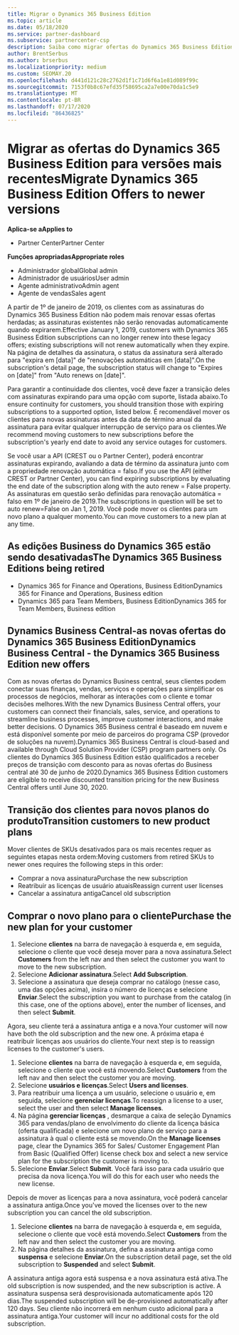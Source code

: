 ```yaml
---
title: Migrar o Dynamics 365 Business Edition
ms.topic: article
ms.date: 05/18/2020
ms.service: partner-dashboard
ms.subservice: partnercenter-csp
description: Saiba como migrar ofertas do Dynamics 365 Business Edition qualificadas para versões mais recentes antes que elas expirem.
author: BrentSerbus
ms.author: brserbus
ms.localizationpriority: medium
ms.custom: SEOMAY.20
ms.openlocfilehash: d441d121c28c2762d1f1c71d6f6a1e81d089f99c
ms.sourcegitcommit: 7153f0b8c67efd35f58695ca2a7e00e70da1c5e9
ms.translationtype: MT
ms.contentlocale: pt-BR
ms.lasthandoff: 07/17/2020
ms.locfileid: "86436825"
---
```

# <a name="migrate-dynamics-365-business-edition-offers-to-newer-versions"></a><span data-ttu-id="17969-103">Migrar as ofertas do Dynamics 365 Business Edition para versões mais recentes</span><span class="sxs-lookup"><span data-stu-id="17969-103">Migrate Dynamics 365 Business Edition Offers to newer versions</span></span>

<span data-ttu-id="17969-104">**Aplica-se a**</span><span class="sxs-lookup"><span data-stu-id="17969-104">**Applies to**</span></span>

- <span data-ttu-id="17969-105">Partner Center</span><span class="sxs-lookup"><span data-stu-id="17969-105">Partner Center</span></span>

<span data-ttu-id="17969-106">**Funções apropriadas**</span><span class="sxs-lookup"><span data-stu-id="17969-106">**Appropriate roles**</span></span>
- <span data-ttu-id="17969-107">Administrador global</span><span class="sxs-lookup"><span data-stu-id="17969-107">Global admin</span></span>
- <span data-ttu-id="17969-108">Administrador de usuários</span><span class="sxs-lookup"><span data-stu-id="17969-108">User admin</span></span>
- <span data-ttu-id="17969-109">Agente administrativo</span><span class="sxs-lookup"><span data-stu-id="17969-109">Admin agent</span></span>
- <span data-ttu-id="17969-110">Agente de vendas</span><span class="sxs-lookup"><span data-stu-id="17969-110">Sales agent</span></span>

<span data-ttu-id="17969-111">A partir de 1º de janeiro de 2019, os clientes com as assinaturas do Dynamics 365 Business Edition não podem mais renovar essas ofertas herdadas; as assinaturas existentes não serão renovadas automaticamente quando expirarem.</span><span class="sxs-lookup"><span data-stu-id="17969-111">Effective January 1, 2019, customers with Dynamics 365 Business Edition subscriptions can no longer renew into these legacy offers; existing subscriptions will not renew automatically when they expire.</span></span> <span data-ttu-id="17969-112">Na página de detalhes da assinatura, o status da assinatura será alterado para "expira em [data]" de "renovações automáticas em [data]".</span><span class="sxs-lookup"><span data-stu-id="17969-112">On the subscription's detail page, the subscription status will change to "Expires on [date]" from "Auto renews on [date]".</span></span>

<span data-ttu-id="17969-113">Para garantir a continuidade dos clientes, você deve fazer a transição deles com assinaturas expirando para uma opção com suporte, listada abaixo.</span><span class="sxs-lookup"><span data-stu-id="17969-113">To ensure continuity for customers, you should transition those with expiring subscriptions to a supported option, listed below.</span></span> <span data-ttu-id="17969-114">É recomendável mover os clientes para novas assinaturas antes da data de término anual da assinatura para evitar qualquer interrupção de serviço para os clientes.</span><span class="sxs-lookup"><span data-stu-id="17969-114">We recommend moving customers to new subscriptions before the subscription's yearly end date to avoid any service outages for customers.</span></span>

<span data-ttu-id="17969-115">Se você usar a API (CREST ou o Partner Center), poderá encontrar assinaturas expirando, avaliando a data de término da assinatura junto com a propriedade renovação automática = falso.</span><span class="sxs-lookup"><span data-stu-id="17969-115">If you use the API (either CREST or Partner Center), you can find expiring subscriptions by evaluating the end date of the subscription along with the auto renew = False property.</span></span> <span data-ttu-id="17969-116">As assinaturas em questão serão definidas para renovação automática = falso em 1º de janeiro de 2019.</span><span class="sxs-lookup"><span data-stu-id="17969-116">The subscriptions in question will be set to auto renew=False on Jan 1, 2019.</span></span> <span data-ttu-id="17969-117">Você pode mover os clientes para um novo plano a qualquer momento.</span><span class="sxs-lookup"><span data-stu-id="17969-117">You can move customers to a new plan at any time.</span></span> 

## <a name="the-dynamics-365-business-editions-being-retired"></a><span data-ttu-id="17969-118">As edições Business do Dynamics 365 estão sendo desativadas</span><span class="sxs-lookup"><span data-stu-id="17969-118">The Dynamics 365 Business Editions being retired</span></span>

- <span data-ttu-id="17969-119">Dynamics 365 for Finance and Operations, Business Edition</span><span class="sxs-lookup"><span data-stu-id="17969-119">Dynamics 365 for Finance and Operations, Business edition</span></span>
- <span data-ttu-id="17969-120">Dynamics 365 para Team Members, Business Edition</span><span class="sxs-lookup"><span data-stu-id="17969-120">Dynamics 365 for Team Members, Business edition</span></span>

## <a name="dynamics-business-central---the-dynamics-365-business-edition-new-offers"></a><span data-ttu-id="17969-121">Dynamics Business Central-as novas ofertas do Dynamics 365 Business Edition</span><span class="sxs-lookup"><span data-stu-id="17969-121">Dynamics Business Central - the Dynamics 365 Business Edition new offers</span></span>

<span data-ttu-id="17969-122">Com as novas ofertas do Dynamics Business central, seus clientes podem conectar suas finanças, vendas, serviços e operações para simplificar os processos de negócios, melhorar as interações com o cliente e tomar decisões melhores.</span><span class="sxs-lookup"><span data-stu-id="17969-122">With the new Dynamics Business Central offers, your customers can connect their financials, sales, service, and operations to streamline business processes, improve customer interactions, and make better decisions.</span></span> <span data-ttu-id="17969-123">O Dynamics 365 Business central é baseado em nuvem e está disponível somente por meio de parceiros do programa CSP (provedor de soluções na nuvem).</span><span class="sxs-lookup"><span data-stu-id="17969-123">Dynamics 365 Business Central is cloud-based and available through Cloud Solution Provider (CSP) program partners only.</span></span>
<span data-ttu-id="17969-124">Os clientes do Dynamics 365 Business Edition estão qualificados a receber preços de transição com desconto para as novas ofertas do Business central até 30 de junho de 2020.</span><span class="sxs-lookup"><span data-stu-id="17969-124">Dynamics 365 Business Edition customers are eligible to receive discounted transition pricing for the new Business Central offers until June 30, 2020.</span></span>

## <a name="transition-customers-to-new-product-plans"></a><span data-ttu-id="17969-125">Transição dos clientes para novos planos do produto</span><span class="sxs-lookup"><span data-stu-id="17969-125">Transition customers to new product plans</span></span>

 <span data-ttu-id="17969-126">Mover clientes de SKUs desativados para os mais recentes requer as seguintes etapas nesta ordem:</span><span class="sxs-lookup"><span data-stu-id="17969-126">Moving customers from retired SKUs to newer ones requires the following steps in this order:</span></span>

- <span data-ttu-id="17969-127">Comprar a nova assinatura</span><span class="sxs-lookup"><span data-stu-id="17969-127">Purchase the new subscription</span></span>
- <span data-ttu-id="17969-128">Reatribuir as licenças de usuário atuais</span><span class="sxs-lookup"><span data-stu-id="17969-128">Reassign current user licenses</span></span>
- <span data-ttu-id="17969-129">Cancelar a assinatura antiga</span><span class="sxs-lookup"><span data-stu-id="17969-129">Cancel old subscription</span></span>

## <a name="purchase-the-new-plan-for-your-customer"></a><span data-ttu-id="17969-130">Comprar o novo plano para o cliente</span><span class="sxs-lookup"><span data-stu-id="17969-130">Purchase the new plan for your customer</span></span>

1. <span data-ttu-id="17969-131">Selecione **clientes** na barra de navegação à esquerda e, em seguida, selecione o cliente que você deseja mover para a nova assinatura.</span><span class="sxs-lookup"><span data-stu-id="17969-131">Select **Customers** from the left nav and then select the customer you want to move to the new subscription.</span></span>
2. <span data-ttu-id="17969-132">Selecione **Adicionar assinatura**.</span><span class="sxs-lookup"><span data-stu-id="17969-132">Select **Add Subscription**.</span></span>
3. <span data-ttu-id="17969-133">Selecione a assinatura que deseja comprar no catálogo (nesse caso, uma das opções acima), insira o número de licenças e selecione **Enviar**.</span><span class="sxs-lookup"><span data-stu-id="17969-133">Select the subscription you want to purchase from the catalog (in this case, one of the options above), enter the number of licenses, and then select **Submit**.</span></span> 

<span data-ttu-id="17969-134">Agora, seu cliente terá a assinatura antiga e a nova.</span><span class="sxs-lookup"><span data-stu-id="17969-134">Your customer will now have both the old subscription and the new one.</span></span> <span data-ttu-id="17969-135">A próxima etapa é reatribuir licenças aos usuários do cliente.</span><span class="sxs-lookup"><span data-stu-id="17969-135">Your next step is to reassign licenses to the customer's users.</span></span>

1. <span data-ttu-id="17969-136">Selecione **clientes** na barra de navegação à esquerda e, em seguida, selecione o cliente que você está movendo.</span><span class="sxs-lookup"><span data-stu-id="17969-136">Select **Customers** from the left nav and then select the customer you are moving.</span></span>
2. <span data-ttu-id="17969-137">Selecione **usuários e licenças**.</span><span class="sxs-lookup"><span data-stu-id="17969-137">Select **Users and licenses**.</span></span>
3. <span data-ttu-id="17969-138">Para reatribuir uma licença a um usuário, selecione o usuário e, em seguida, selecione **gerenciar licenças**.</span><span class="sxs-lookup"><span data-stu-id="17969-138">To reassign a license to a user, select the user and then select **Manage licenses**.</span></span> 
4. <span data-ttu-id="17969-139">Na página **gerenciar licenças** , desmarque a caixa de seleção Dynamics 365 para vendas/plano de envolvimento do cliente da licença básica (oferta qualificada) e selecione um novo plano de serviço para a assinatura à qual o cliente está se movendo.</span><span class="sxs-lookup"><span data-stu-id="17969-139">On the **Manage licenses** page, clear the Dynamics 365 for Sales/ Customer Engagement Plan from Basic (Qualified Offer) license check box and select a new service plan for the subscription the customer is moving to.</span></span> 
5. <span data-ttu-id="17969-140">Selecione **Enviar**.</span><span class="sxs-lookup"><span data-stu-id="17969-140">Select **Submit**.</span></span> <span data-ttu-id="17969-141">Você fará isso para cada usuário que precisa da nova licença.</span><span class="sxs-lookup"><span data-stu-id="17969-141">You will do this for each user who needs the new license.</span></span> 

<span data-ttu-id="17969-142">Depois de mover as licenças para a nova assinatura, você poderá cancelar a assinatura antiga.</span><span class="sxs-lookup"><span data-stu-id="17969-142">Once you've moved the licenses over to the new subscription you can cancel the old subscription.</span></span> 

1. <span data-ttu-id="17969-143">Selecione **clientes** na barra de navegação à esquerda e, em seguida, selecione o cliente que você está movendo.</span><span class="sxs-lookup"><span data-stu-id="17969-143">Select **Customers** from the left nav and then select the customer you are moving.</span></span>
2. <span data-ttu-id="17969-144">Na página detalhes da assinatura, defina a assinatura antiga como **suspensa** e selecione **Enviar**.</span><span class="sxs-lookup"><span data-stu-id="17969-144">On the subscription detail page, set the old subscription to **Suspended** and select **Submit**.</span></span>

<span data-ttu-id="17969-145">A assinatura antiga agora está suspensa e a nova assinatura está ativa.</span><span class="sxs-lookup"><span data-stu-id="17969-145">The old subscription is now suspended, and the new subscription is active.</span></span> <span data-ttu-id="17969-146">A assinatura suspensa será desprovisionada automaticamente após 120 dias.</span><span class="sxs-lookup"><span data-stu-id="17969-146">The suspended subscription will be de-provisioned automatically after 120 days.</span></span> <span data-ttu-id="17969-147">Seu cliente não incorrerá em nenhum custo adicional para a assinatura antiga.</span><span class="sxs-lookup"><span data-stu-id="17969-147">Your customer will incur no additional costs for the old subscription.</span></span>
